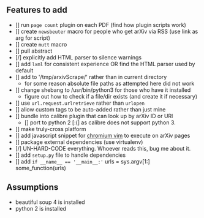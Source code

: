 ## Features to add
- [] run `page count` plugin on each PDF  (find how plugin scripts work)
- [] create `newsbeuter` macro for people who get arXiv via RSS (use link as arg for script)
- [] create `mutt` macro
- [] pull abstract
- [/] explicitly add HTML parser to silence warnings
- [] add `lxml` for consistent experience OR find the HTML parser used by default
- [] add to '/tmp/arxivScrape/' rather than in current directory
   - for some reason absolute file paths as attempted here did not work
- [] change shebang to /usr/bin/python3 for those who have it installed
   - figure out how to check if a file/dir exists (and create it if necessary)
- [] use `url.request.urlretrieve` rather than `urlopen`
- [] allow custom tags to be auto-added rather than just mine
- [] bundle into calibre plugin that can look up by arXiv ID or URl
   - [] port to python 2 [:(] as calibre does not support python 3.
- [] make truly-cross platform
- [] add javascript snippet for [chromium vim](https://github.com/1995eaton/chromium-vim) to execute on arXiv pages
- [] package external dependencies (use virtualenv)
- [/] UN-HARD-CODE everything. Whoever reads this, bug me about it.
- [] add `setup.py` file to handle dependencies
- [] add `if __name__ == '__main__:'`
      urls = sys.argv[1:]
      some_function(urls)

## Assumptions
- beautiful soup 4 is installed
- python 2 is installed

